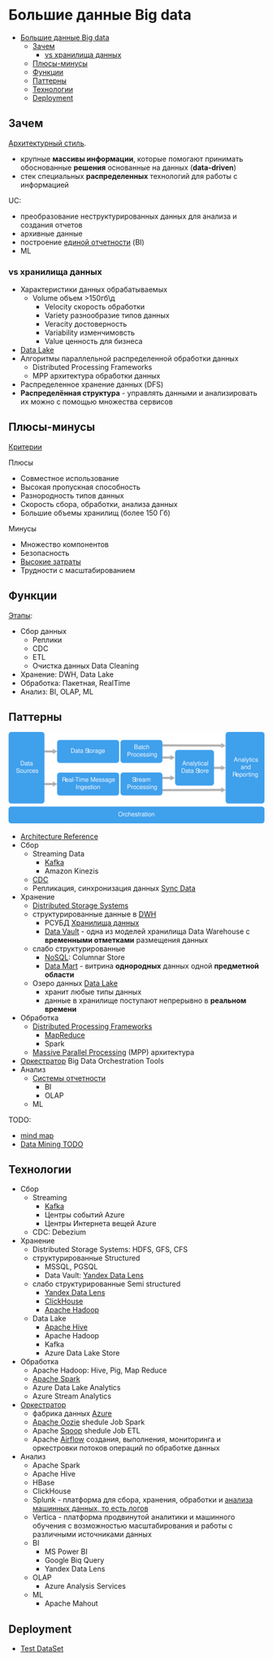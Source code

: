 # Большие данные Big data

- [Большие данные Big data](#большие-данные-big-data)
  - [Зачем](#зачем)
    - [vs хранилища данных](#vs-хранилища-данных)
  - [Плюсы-минусы](#плюсы-минусы)
  - [Функции](#функции)
  - [Паттерны](#паттерны)
  - [Технологии](#технологии)
  - [Deployment](#deployment)

## Зачем

[Архитектурный стиль](../arch.styles.md).

- крупные __массивы информации__, которые помогают принимать обоснованные __решения__ основанные на данных (__data-driven__)
- стек специальных __распределенных__ технологий для работы с информацией

UC:

- преобразование неструктурированных данных для анализа и создания отчетов
- архивные данные
- построение [единой отчетности](../system.class/report.md) (BI)
- ML

### vs хранилища данных

- Характеристики данных обрабатываемых
  - Volume объем >150гб\д
	- Velocity скорость обработки
	- Variety разнообразие типов данных
	- Veracity достоверность
	- Variability изменчимовсть
	- Value ценность для бизнеса
- [Data Lake](../pattern/system.design/data.lake.md#vs-хранилища-данных)
- Алгоритмы параллельной распределенной обработки данных
  - Distributed Processing Frameworks
  - MPP архитектура обработки данных
- Распределенное хранение данных (DFS)
- __Распределённая структура__ - управлять данными и анализировать их можно с помощью множества сервисов

## Плюсы-минусы

[Критерии](../arch.criteria.md)

Плюсы

- Совместное использование
- Высокая пропускная способность
- Разнородность типов данных
- Скорость сбора, обработки, анализа данных
- Большие объемы хранилищ (более 150 Гб)

Минусы

- Множество компонентов
- Безопасность
- [Высокие затраты](https://yandex.cloud/ru/docs/glossary/bigdata)
- Трудности с масштабированием

## Функции

[Этапы](https://practicum.yandex.ru/blog/chto-takoe-big-data/):

- Сбор данных
  - Реплики
  - CDC
  - ETL
  - Очистка данных Data Cleaning
- Хранение: DWH, Data Lake
- Обработка: Пакетная, RealTime
- Анализ: BI, OLAP, ML

## Паттерны

![arch](../../img/arch/big.data.arch.svg)

- [Architecture Reference](../ref/bigdata.md)
- Сбор
  - Streaming Data
    - [Kafka](../../technology/middleware/messagebus/kafka.md)
    - Amazon Kinezis
  - [CDC](../system.class/cdc.md)
  - Репликация, синхронизация данных [Sync Data](../pattern/sync.data.md)
- Хранение
  - [Distributed Storage Systems](../../technology/filesystem/dfs.md)
  - структурированные данные в [DWH](../system.class/dwh.md)
      - РСУБД [Хранилища данных](../system.class/store.md)
      - [Data Vault](../pattern/system.design/data.vault.md) - одна из моделей хранилища Data Warehouse с __временными отметками__ размещения данных
  - слабо структурированные
    - [NoSQL](../system.class/store.nosql.md): Columnar Store  
    - [Data Mart](../pattern/system.design/data.mart.md) - витрина __однородных__ данных одной __предметной области__
  - Озеро данных [Data Lake](../pattern/system.design/data.lake.md)
    - хранит любые типы данных
    - данные в хранилище поступают непрерывно в __реальном времени__
- Обработка
  - [Distributed Processing Frameworks](https://gogeometry.com/software/big-data-mind-map.html)
    - [MapReduce](../pattern/system.design/map.reduce.md)
    - Spark
  - [Massive Parallel Processing](mpp.md) (MPP) архитектура
- [Оркестратор](https://docs.microsoft.com/ru-ru/azure/architecture/guide/architecture-styles/big-data) Big Data Orchestration Tools
- Анализ
  - [Системы отчетности](../system.class/report.md)
    - BI
    - OLAP
  - ML

TODO:

- [mind map](https://360digitmg.com/mindmap/big-data)
- [Data Mining TODO](https://coderlessons.com/tutorials/bolshie-dannye-i-analitika/teoriia-khraneniia-dannykh/21-data-mining-protiv-khranilishcha-dannykh)

## Технологии

- Сбор
  - Streaming
    - [Kafka](../../technology/middleware/messagebus/kafka.md)
    - Центры событий Azure
    - Центры Интернета вещей Azure
  - CDC: Debezium
- Хранение
  - Distributed Storage Systems: HDFS, GFS, CFS
  - структурированные Structured
    - MSSQL, PGSQL
    - Data Vault: [Yandex Data Lens](../../technology/store/yandex.data.lens.md)
  - слабо структурированные Semi structured
    - [Yandex Data Lens](../../technology/store/yandex.data.lens.md)
    - [ClickHouse](../../technology/store/clickhouse.md)
    - [Apache Hadoop](../../technology/store/apache.hadoop.md)
  - Data Lake
    - [Apache Hive](../../technology/store/apache.hive.md)
    - Apache Hadoop
    - Kafka
    - Azure Data Lake Store
- Обработка
  - Apache Hadoop: Hive, Pig, Map Reduce
  - [Apache Spark](../../technology/store/apache.spark.md)
  - Azure Data Lake Analytics
  - Azure Stream Analytics
- [Оркестратор](https://docs.microsoft.com/ru-ru/azure/architecture/guide/architecture-styles/big-data)
  - фабрика данных [Azure](../../technology/azure.md)
  - [Apache Oozie](../../technology/apache.oozie.md) shedule Job Spark
  - Apache [Sqoop](../../technology/apache.sqoop.md) shedule Job ETL
  - Apache [Airflow](../../technology/apache.airflow.md) создания, выполнения, мониторинга и оркестровки потоков операций по обработке данных
- Анализ
  - Apache Spark
  - Apache Hive
  - HBase
  - ClickHouse
  - Splunk - платформа для сбора, хранения, обработки и [анализа машинных данных, то есть логов](https://habr.com/ru/companies/tssolution/articles/323814/)
  - Vertica - платформа продвинутой аналитики и машинного обучения с возможностью масштабирования и работы с различными источниками данных
  - BI
    - MS Power BI
    - Google Biq Query
    - Yandex Data Lens
  - OLAP
    - Azure Analysis Services
  - ML
    - Apache Mahout

## Deployment

- [Test DataSet](https://habr.com/ru/companies/edison/articles/480408/)

